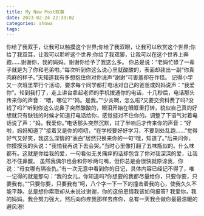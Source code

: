 ```yaml
---
title: My New Post叙事
date: 2023-02-24 22:33:02
categories: showa
tags:
---
```

你给了我双手，让我可以触摸这个世界;你给了我双眼，让我可以欣赏这个世界;你给了我双耳，让我可以聆听这个世界;你给了我双脚，让我可以在这个世界上奔跑……谢谢你，我的妈妈。谢谢你给予了我这么多。
你总是说：“老妈忙碌了一辈子就是为了你和老弟啦。”每次听到你这么说心里就酸酸的，表面却装出一副“你真肉麻的样子。”天知道我有多想抱住你对你说声“谢谢”可害羞却在作怪。
记得小学又一次班里举行个活动，要求每个同学都打电话对自己的爸爸或妈妈说声：“我爱你”。轮到我打了，走上讲台拿起老师的手机拨通你的电话，十几秒后，电话那头传来你的声音：“喂，哪位?”“妈。是我。”“少炎啊，怎么啦?又要交资料费了吗?没钱了吗?”听到你这么说鼻子突然酸酸的，眼泪开始在眼眶里打转，貌似自己真的好想就只有缺钱的时候才知道打电话给你，感觉挺对不住你的。调整了下语气对着电话说了声：“妈，我爱你。”电话那头突然沉默，过了半响后才传来你的声音：“好啦，妈妈知道了”接着又是你的唠叨，“在学校要好好学习，不要到处乱跑……”觉得好气又好笑，我这么深情的“表白”居然只换来你的一句“哦，知道了。”后来问你，你摸摸我的头说：“我怕我再说下去会哭。”当时心里像打翻了五味瓶似的。什么味都有。这就是你给我的爱，一句看似无关痛痒的话却包含了你对我深深的爱，让我忍不住鼻酸。
虽然我偶尔也会和你吵两句嘴，但你总是会很快就原谅我，你说：“母女哪有隔夜仇。”有一次无意中看到你的日记，具体内容已经记不得了，唯一记得的就是那句：“我的女儿，你知道吗?你想要的我都尽量给你，只要你要，只要我有。”“只要你要，只要我有”呵，八个字一下一下的撞击着我的心，使我久久不能平静。总是想你索取却从未说过谢谢，你的这份恩情我该如何报答?
我爱你，我的妈妈。我会努力强大，然后向你疼我那样去疼你，总有一天我会做你最最温暖的避风港!